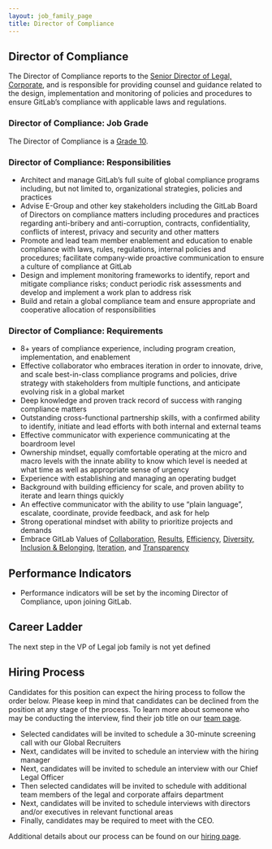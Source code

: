```yaml
---
layout: job_family_page
title: Director of Compliance
---
```

## Director of Compliance
The Director of Compliance reports to the [Senior Director of Legal, Corporate](https://about.gitlab.com/job-families/legal-and-corporate-affairs/director-legal-us/#senior-director-legal), and is responsible for providing counsel and guidance related to the design, implementation and monitoring of policies and procedures to ensure GitLab’s compliance with applicable laws and regulations. 

### Director of Compliance: Job Grade

The Director of Compliance is a [Grade 10](/handbook/total-rewards/compensation/compensation-calculator/#gitlab-job-grades).

### Director of Compliance: Responsibilities

* Architect and manage GitLab’s full suite of global compliance programs including, but not limited to, organizational strategies, policies and practices
* Advise E-Group and other key stakeholders including the GitLab Board of Directors on compliance matters including procedures and practices regarding anti-bribery and anti-corruption, contracts, confidentiality, conflicts of interest, privacy and security and other matters
* Promote and lead team member enablement and education to enable compliance with laws, rules, regulations, internal policies and procedures; facilitate company-wide proactive communication to ensure a culture of compliance at GitLab 
* Design and implement monitoring frameworks to identify, report and mitigate compliance risks; conduct periodic risk assessments and develop and implement a work plan to address risk
* Build and retain a global compliance team and ensure appropriate and cooperative allocation of responsibilities


### Director of Compliance: Requirements

* 8+ years of compliance experience, including program creation, implementation, and enablement
* Effective collaborator who embraces iteration in order to innovate, drive, and scale best-in-class compliance programs and policies, drive strategy with stakeholders from multiple functions, and anticipate evolving risk in a global market
* Deep knowledge and proven track record of success with ranging compliance matters
* Outstanding cross-functional partnership skills, with a confirmed ability to identify, initiate and lead efforts with both internal and external teams
* Effective communicator with experience communicating at the boardroom level
* Ownership mindset, equally comfortable operating at the micro and macro levels with the innate ability to know which level is needed at what time as well as appropriate sense of urgency
* Experience with establishing and managing an operating budget
* Background with building efficiency for scale, and proven ability to iterate and learn things quickly
* An effective communicator with the ability to use “plain language”, escalate, coordinate, provide feedback, and ask for help
* Strong operational mindset with ability to prioritize projects and demands
* Embrace GitLab Values of [Collaboration](https://about.gitlab.com/handbook/values/#collaboration), [Results](https://about.gitlab.com/handbook/values/#results), [Efficiency](https://about.gitlab.com/handbook/values/#efficiency), [Diversity, Inclusion & Belonging](https://about.gitlab.com/handbook/values/#diversity-inclusion), [Iteration](https://about.gitlab.com/handbook/values/#iteration), and [Transparency](https://about.gitlab.com/handbook/values/#transparency)  


## Performance Indicators
* Performance indicators will be set by the incoming Director of Compliance, upon joining GitLab. 

## Career Ladder

The next step in the VP of Legal job family is not yet defined

## Hiring Process
Candidates for this position can expect the hiring process to follow the order below. Please keep in mind that candidates can be declined from the position at any stage of the process. To learn more about someone who may be conducting the interview, find their job title on our [team page](/company/team/).

* Selected candidates will be invited to schedule a 30-minute screening call with our Global Recruiters
* Next, candidates will be invited to schedule an interview with the hiring manager
* Next, candidates will be invited to schedule an interview with our Chief Legal Officer
* Then selected candidates will be invited to schedule with additional team members of the legal and corporate affairs department
* Next, candidates will be invited to schedule interviews with directors and/or executives in relevant functional areas
* Finally, candidates may be required to meet with the CEO.

Additional details about our process can be found on our [hiring page](/handbook/hiring/).
